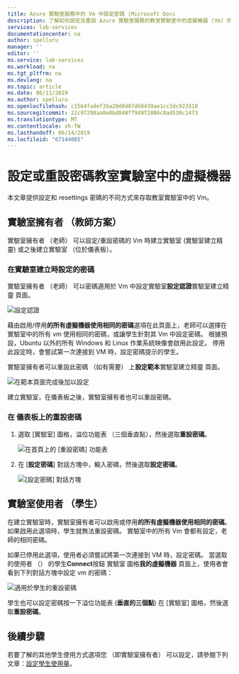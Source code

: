 ```yaml
---
title: Azure 實驗室服務中的 Vm 中設定密碼 |Microsoft Docs
description: 了解如何設定及重設 Azure 實驗室服務的教室實驗室中的虛擬機器 (Vm) 的密碼。
services: lab-services
documentationcenter: na
author: spelluru
manager: ''
editor: ''
ms.service: lab-services
ms.workload: na
ms.tgt_pltfrm: na
ms.devlang: na
ms.topic: article
ms.date: 06/11/2019
ms.author: spelluru
ms.openlocfilehash: c1564fadef35a20d0d87db8439ae1cc3dc923318
ms.sourcegitcommit: 22c97298aa0e8bd848ff949f2886c8ad538c1473
ms.translationtype: MT
ms.contentlocale: zh-TW
ms.lasthandoff: 06/14/2019
ms.locfileid: "67144085"
---
```

# <a name="set-or-reset-password-for-virtual-machines-in-classroom-labs"></a>設定或重設密碼教室實驗室中的虛擬機器
本文章提供設定和 resettings 密碼的不同方式來存取教室實驗室中的 Vm。 

## <a name="lab-owners-teachers"></a>實驗室擁有者 （教師方案）
實驗室擁有者 （老師） 可以設定/重設密碼的 Vm 時建立實驗室 (實驗室建立精靈) 或之後建立實驗室 （位於儀表板）。 

### <a name="set-password-at-the-time-of-lab-creation"></a>在實驗室建立時設定的密碼
實驗室擁有者 （老師） 可以密碼適用於 Vm 中設定實驗室**設定認證**實驗室建立精靈 頁面。

![設定認證](../media/tutorial-setup-classroom-lab/set-credentials.png)

藉由啟用/停用**的所有虛擬機器使用相同的密碼**選項在此頁面上，老師可以選擇在實驗室中的所有 vm 使用相同的密碼，或讓學生針對其 Vm 中設定密碼。 根據預設，Ubuntu 以外的所有 Windows 和 Linux 作業系統映像會啟用此設定。 停用此設定時，會嘗試第一次連接到 VM 時，設定密碼提示的學生。 

實驗室擁有者可以重設此密碼 （如有需要） 上**設定範本**實驗室建立精靈 頁面。 

![在範本頁面完成後加以設定](../media/tutorial-setup-classroom-lab/configure-template-after-complete.png)

建立實驗室，在儀表板之後，實驗室擁有者也可以重設密碼。 

### <a name="reset-password-on-the-dashboard"></a>在 儀表板上的重設密碼

1. 選取 [實驗室] 圖格，溢位功能表 （三個垂直點），然後選取**重設密碼**。 

    ![在首頁上的 [重設密碼] 功能表](../media/how-to-set-virtual-machine-passwords/reset-password-menu-dashboard.png)
1. 在 [**設定密碼**] 對話方塊中，輸入密碼，然後選取**設定密碼**。
    
    ![[設定密碼] 對話方塊](../media/how-to-set-virtual-machine-passwords/set-password.png)

## <a name="lab-users-students"></a>實驗室使用者 （學生）
在建立實驗室時，實驗室擁有者可以啟用或停用**的所有虛擬機器使用相同的密碼**。 如果啟用此選項時，學生就無法重設密碼。 實驗室中的所有 Vm 會都有設定，老師的相同密碼。 

如果已停用此選項，使用者必須嘗試將第一次連接到 VM 時，設定密碼。 當選取的使用者 （） 的學生**Connect**按鈕 實驗室 圖格**我的虛擬機器** 頁面上，使用者會看到下列對話方塊中設定 vm 的密碼： 

![適用於學生的重設密碼](../media/how-to-set-virtual-machine-passwords/student-set-password.png)

學生也可以設定密碼按一下溢位功能表 (**垂直的三個點**) 在 [實驗室] 圖格，然後選取**重設密碼**。 

## <a name="next-steps"></a>後續步驟
若要了解的其他學生使用方式選項您 （即實驗室擁有者） 可以設定，請參閱下列文章：[設定學生使用量](how-to-configure-student-usage.md)。
